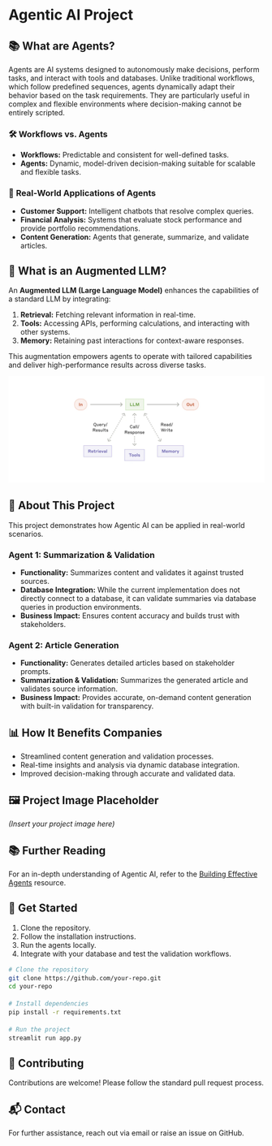 # Agentic AI Project

## 📚 **What are Agents?**
Agents are AI systems designed to autonomously make decisions, perform tasks, and interact with tools and databases. Unlike traditional workflows, which follow predefined sequences, agents dynamically adapt their behavior based on the task requirements. They are particularly useful in complex and flexible environments where decision-making cannot be entirely scripted.

### 🛠️ **Workflows vs. Agents**
- **Workflows:** Predictable and consistent for well-defined tasks.
- **Agents:** Dynamic, model-driven decision-making suitable for scalable and flexible tasks.

### 🚀 **Real-World Applications of Agents**
- **Customer Support:** Intelligent chatbots that resolve complex queries.
- **Financial Analysis:** Systems that evaluate stock performance and provide portfolio recommendations.
- **Content Generation:** Agents that generate, summarize, and validate articles.

## 🤖 **What is an Augmented LLM?**
An **Augmented LLM (Large Language Model)** enhances the capabilities of a standard LLM by integrating:
1. **Retrieval:** Fetching relevant information in real-time.
2. **Tools:** Accessing APIs, performing calculations, and interacting with other systems.
3. **Memory:** Retaining past interactions for context-aware responses.

This augmentation empowers agents to operate with tailored capabilities and deliver high-performance results across diverse tasks.

![Augmented LLM Diagram](augmented%20LLM.webp)

## 📝 **About This Project**
This project demonstrates how Agentic AI can be applied in real-world scenarios.

### **Agent 1: Summarization & Validation**
- **Functionality:** Summarizes content and validates it against trusted sources.
- **Database Integration:** While the current implementation does not directly connect to a database, it can validate summaries via database queries in production environments.
- **Business Impact:** Ensures content accuracy and builds trust with stakeholders.

### **Agent 2: Article Generation**
- **Functionality:** Generates detailed articles based on stakeholder prompts.
- **Summarization & Validation:** Summarizes the generated article and validates source information.
- **Business Impact:** Provides accurate, on-demand content generation with built-in validation for transparency.

## 📊 **How It Benefits Companies**
- Streamlined content generation and validation processes.
- Real-time insights and analysis via dynamic database integration.
- Improved decision-making through accurate and validated data.

## 🖼️ **Project Image Placeholder**
*(Insert your project image here)*

## 📚 **Further Reading**
For an in-depth understanding of Agentic AI, refer to the [Building Effective Agents](https://www.anthropic.com/research/building-effective-agents) resource.

## 🚀 **Get Started**
1. Clone the repository.
2. Follow the installation instructions.
3. Run the agents locally.
4. Integrate with your database and test the validation workflows.

```bash
# Clone the repository
git clone https://github.com/your-repo.git
cd your-repo

# Install dependencies
pip install -r requirements.txt

# Run the project
streamlit run app.py
```

## 🤝 **Contributing**
Contributions are welcome! Please follow the standard pull request process.

## 📬 **Contact**
For further assistance, reach out via email or raise an issue on GitHub.

